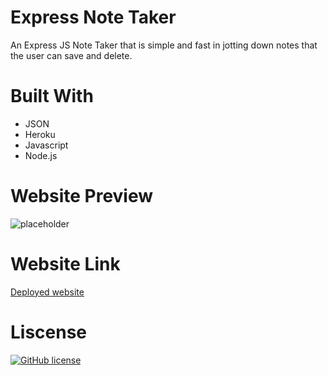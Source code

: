 # Express Note Taker
An Express JS Note Taker that is simple and fast in jotting down notes that the user can save and delete.

# Built With
* JSON
* Heroku
* Javascript
* Node.js

# Website Preview

![placeholder](placeholder.jpg)

# Website Link

[Deployed website](https://guarded-castle-94395-2fed8c50864d.herokuapp.com/)

# Liscense
[![GitHub license](https://img.shields.io/badge/license-MIT-blue.svg)](https://github.com/RoamingHeart/express-note-taker)